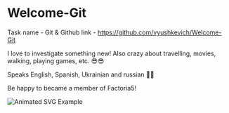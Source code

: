 # Welcome-Git

Task name - Git & Github
link - https://github.com/vyushkevich/Welcome-Git


I love to investigate something new! 
Also crazy about travelling, movies, walking, playing games, etc. 😎😎

Speaks English, Spanish, Ukrainian and russian 🧐🧐

Be happy to became a member of Factoria5! 

<img src="https://media1.tenor.com/m/-LH1JDuinOYAAAAd/john-cena-dance.gif" alt="Animated SVG Example">
